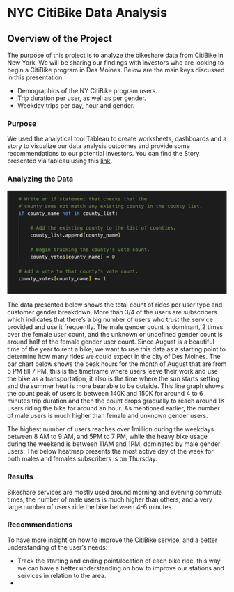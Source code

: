 # NYC CitiBike Data Analysis

## Overview of the Project

The purpose of this project is to analyze the bikeshare data from CitiBike in New York. We will be sharing our findings with investors who are looking to begin a CitiBike program in Des Moines. Below are the main keys discussed in this presentation:

- Demographics of the NY CitiBike  program users.
- Trip duration per user, as well as per gender.
- Weekday trips per day, hour and gender.

### Purpose

We used the analytical tool Tableau to create worksheets, dashboards and a story to visualize our data analysis outcomes and provide some recommendations to our potential investors. You can find the Story presented via tableau using this [link](https://public.tableau.com/app/profile/zeinab.bahsoun/viz/Bikesharing_16700573951020/NYCCitiBikeStory?publish=yes). 

### Analyzing the Data

![This is an image](https://github.com/Zbahsoun/Election_Analysis/blob/main/Resources/Image%203.png)



The data presented below shows the total count of rides per user type and customer gender breakdown. More than 3/4 of the users are subscribers which indicates that there’s a big number of users who trust the service provided and use it frequently. The male gender count is dominant, 2 times over the female user count, and the unknown or undefined gender count is around half of the female gender user count. 
Since August is a beautiful time of the year to rent a bike, we want to use this data as a starting point to determine how many rides we could expect in the city of Des Moines.
The bar chart below shows the peak hours for the month of August that are from 5 PM till 7 PM, this is the timeframe where users leave their work and use the bike as a transportation, it also is the time where the sun starts setting and the summer heat is more bearable to be outside. 
This line graph shows the count peak of users is between 140K and 150K for around 4 to 6 minutes trip duration and then the count drops gradually to reach around 1K users riding the bike for around an hour. As mentioned earlier, the number of male users is much higher than female and unknown gender users.  
 
The highest number of users reaches over 1million during the weekdays between 8 AM to 9 AM, and 5PM to 7 PM, while the heavy bike usage during the weekend is between 11AM and 1PM, dominated by male gender users. 
The below heatmap presents the most active day of the week for both males and females subscribers is on Thursday.

### Results
Bikeshare services are mostly used around morning and evening commute times, the number of male users is much higher than others, and a very large number of users ride the bike between 4-6 minutes.

### Recommendations
To have more insight on how to improve the CitiBike service, and a better understanding of the user’s needs:

- Track the starting and ending point/location of each bike ride, this way we can have a better understanding on how to improve our stations and services in relation to the area.
- 

